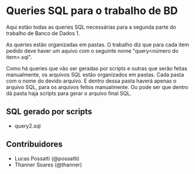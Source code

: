 # Queries SQL para o trabalho de BD

Aqui estão todas as queries SQL necessárias para a segunda parte do trabalho de Banco de Dados 1.

As queries estão organizadas em pastas. O trabalho diz que para cada item pedido deve haver um aquivo com o seguinte nome "query<número do item>.sql".

Como há queries que vão ser geradas por scripts e outras que serão feitas manualmente, os arquivos SQL estão organizados em pastas. Cada pasta com o nome do devido arquivo. E dentro dessa pasta haverá apenas o arquivo SQL, para os arquivos feitos manualmente. Ou pode ser que dentro dá pasta haja scripts para gerar o arquivo final SQL.

## SQL gerado por scripts
 * query2.sql

## Contribuidores
 * Lucas Possatti (@possatti)
 * Thanner Soares (@thanner)